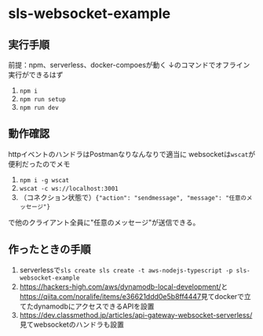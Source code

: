 # sls-websocket-example

## 実行手順

前提：npm、serverless、docker-compoesが動く
↓のコマンドでオフライン実行ができるはず

1. `npm i`
2. `npm run setup`
3. `npm run dev`

## 動作確認

httpイベントのハンドラはPostmanなりなんなりで適当に
websocketは`wscat`が便利だったのでメモ

1. `npm i -g wscat`
2. `wscat -c ws://localhost:3001`
3. （コネクション状態で）`{"action": "sendmessage", "message": "任意のメッセージ"}`

で他のクライアント全員に"任意のメッセージ"が送信できる。

## 作ったときの手順

1. serverlessで`sls create sls create -t aws-nodejs-typescript -p sls-websocket-example`
2. <https://hackers-high.com/aws/dynamodb-local-development/>と<https://qiita.com/noralife/items/e36621ddd0e5b8ff4447>見てdockerで立てたdynamodbにアクセスできるAPIを設置
3. <https://dev.classmethod.jp/articles/api-gateway-websocket-serverless/>見てwebsocketのハンドラも設置
